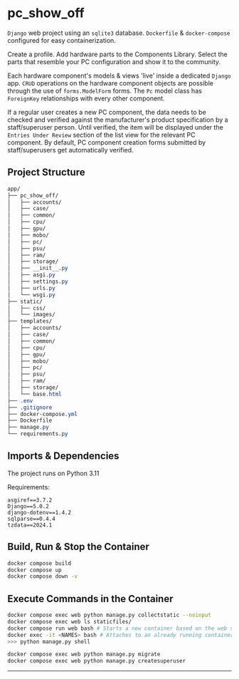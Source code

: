# pc_show_off
`Django` web project using an `sqlite3` database. `Dockerfile` & `docker-compose` configured for easy containerization.

Create a profile. Add hardware parts to the Components Library. Select the parts that resemble your PC configuration and show it to the community.

Each hardware component's models & views 'live' inside a dedicated `Django` app. `CRUD` operations on the hardware component objects are possible through the use of `forms.ModelForm` forms. The `Pc` model class has `ForeignKey` relationships with every other component.

If a regular user creates a new PC component, the data needs to be checked and verified against the manufacturer's product specification by a staff/superuser person. Until verified, the item will be displayed under the `Entries Under Review` section of the list view for the relevant PC component. By default, PC component creation forms submitted by staff/superusers get automatically verified. 

## Project Structure
```css
app/
├── pc_show_off/
│   ├── accounts/
│   ├── case/
│   ├── common/
│   ├── cpu/
│   ├── gpu/
│   ├── mobo/
│   ├── pc/
│   ├── psu/
│   ├── ram/
│   ├── storage/
│   ├── __init__.py
│   ├── asgi.py
│   ├── settings.py
│   ├── urls.py
│   └── wsgi.py
├── static/
│   ├── css/
│   └── images/
├── templates/
│   ├── accounts/
│   ├── case/
│   ├── common/
│   ├── cpu/
│   ├── gpu/
│   ├── mobo/
│   ├── pc/
│   ├── psu/
│   ├── ram/
│   ├── storage/
│   └── base.html
├── .env
├── .gitignore
├── docker-compose.yml
├── Dockerfile
├── manage.py
└── requirements.py
```

## Imports & Dependencies
The project runs on Python 3.11

Requirements:
```docker
asgiref==3.7.2
Django==5.0.2
django-dotenv==1.4.2
sqlparse==0.4.4
tzdata==2024.1
```


## Build, Run & Stop the Container
```bash
docker compose build
docker compose up
docker compose down -v
```

## Execute Commands in the Container
```bash
docker compose exec web python manage.py collectstatic --noinput
docker compose exec web ls staticfiles/
docker compose run web bash # Starts a new container based on the web service
docker exec -it <NAMES> bash # Attaches to an already running container named web
>>> python manage.py shell

docker compose exec web python manage.py migrate
docker compose exec web python manage.py createsuperuser
```

---
